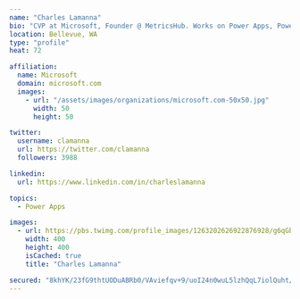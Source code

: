 ```yaml
---
name: "Charles Lamanna"
bio: "CVP at Microsoft, Founder @ MetricsHub. Works on Power Apps, Power Automate, Power Virtual Agent, Common Data Service and Dynamics 365."
location: Bellevue, WA
type: "profile"
heat: 72

affiliation:
  name: Microsoft
  domain: microsoft.com
  images:
    - url: "/assets/images/organizations/microsoft.com-50x50.jpg"
      width: 50
      height: 50

twitter:
  username: clamanna
  url: https://twitter.com/clamanna
  followers: 3988

linkedin:
  url: https://www.linkedin.com/in/charleslamanna

topics:
  - Power Apps

images:
  - url: https://pbs.twimg.com/profile_images/1263202626922876928/g6qGbHZ-_400x400.jpg
    width: 400
    height: 400
    isCached: true
    title: "Charles Lamanna"

secured: "8khYK/23fG9thtUODuABRb0/VAviefqv+9/uoI24n0wuL5lzhQqL7iolQuht/1QHQaudZazuXr+F2Cr4jC6a9TLkfY7k1fWiEgHMFRmIDU7xfKQiRhy5eURPLZekeaPd+21VTCxpDEt49z01JatLD5ry+qcf8dY4tZXPLQhHL42sj3w1ahsQODPFFEzVu1DyaFcP4g9qJSkm4qA2jdkPGbuqbhnkForHOCADGt6zTFBs5eDAA7zF9Mx0n4ldjc40bwezAWNBpM9CvACnCRa1eLHziBJv62NhOjU4+EtvRO7qjQSl6xf4vHUir5Zi6+f3uyTatYnAst4eScw10xbs+HbGdPTDo5LWNBhcK4LVmT34oL+c4HcoN2t7vUth1anKrjaj/YzLHtkhF/ve2BYVcPS7h3O1KJUmjV5eNEl3lWQ=;aSaVPQzWYnPTDA4zGEc5UA=="
---
```



